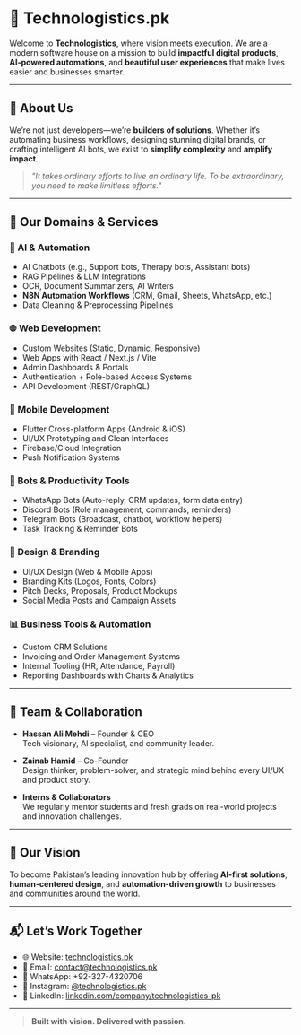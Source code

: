 # 🚀 Technologistics.pk

Welcome to **Technologistics**, where vision meets execution. We are a modern software house on a mission to build **impactful digital products**, **AI-powered automations**, and **beautiful user experiences** that make lives easier and businesses smarter.

---

## 💼 About Us

We’re not just developers—we’re **builders of solutions**. Whether it’s automating business workflows, designing stunning digital brands, or crafting intelligent AI bots, we exist to **simplify complexity** and **amplify impact**.

> _"It takes ordinary efforts to live an ordinary life. To be extraordinary, you need to make limitless efforts."_ 

---

## 🧠 Our Domains & Services

### 🧩 AI & Automation
- AI Chatbots (e.g., Support bots, Therapy bots, Assistant bots)
- RAG Pipelines & LLM Integrations
- OCR, Document Summarizers, AI Writers
- **N8N Automation Workflows** (CRM, Gmail, Sheets, WhatsApp, etc.)
- Data Cleaning & Preprocessing Pipelines

### 🌐 Web Development
- Custom Websites (Static, Dynamic, Responsive)
- Web Apps with React / Next.js / Vite
- Admin Dashboards & Portals
- Authentication + Role-based Access Systems
- API Development (REST/GraphQL)

### 📱 Mobile Development
- Flutter Cross-platform Apps (Android & iOS)
- UI/UX Prototyping and Clean Interfaces
- Firebase/Cloud Integration
- Push Notification Systems

### 🎯 Bots & Productivity Tools
- WhatsApp Bots (Auto-reply, CRM updates, form data entry)
- Discord Bots (Role management, commands, reminders)
- Telegram Bots (Broadcast, chatbot, workflow helpers)
- Task Tracking & Reminder Bots

### 🎨 Design & Branding
- UI/UX Design (Web & Mobile Apps)
- Branding Kits (Logos, Fonts, Colors)
- Pitch Decks, Proposals, Product Mockups
- Social Media Posts and Campaign Assets

### 📊 Business Tools & Automation
- Custom CRM Solutions
- Invoicing and Order Management Systems
- Internal Tooling (HR, Attendance, Payroll)
- Reporting Dashboards with Charts & Analytics

---

## 👥 Team & Collaboration

- **Hassan Ali Mehdi** – Founder & CEO  
  Tech visionary, AI specialist, and community leader.

- **Zainab Hamid** – Co-Founder  
  Design thinker, problem-solver, and strategic mind behind every UI/UX and product story.

- **Interns & Collaborators**  
  We regularly mentor students and fresh grads on real-world projects and innovation challenges.

---

## 🎯 Our Vision

To become Pakistan’s leading innovation hub by offering **AI-first solutions**, **human-centered design**, and **automation-driven growth** to businesses and communities around the world.

---

## 📬 Let’s Work Together

- 🌐 Website: [technologistics.pk](https://technologistics.pk)
- 📧 Email: contact@technologistics.pk
- 📱 WhatsApp: +92-327-4320706  
- 📸 Instagram: [@technologistics.pk](https://instagram.com/technologistics.pk)  
- 💼 LinkedIn: [linkedin.com/company/technologistics-pk](https://linkedin.com/company/technologistics-pk)

---

> **Built with vision. Delivered with passion.**
